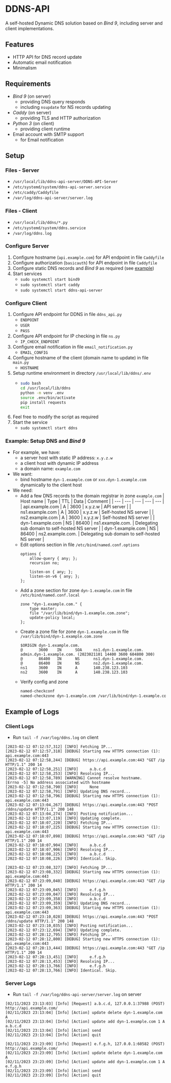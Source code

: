 # DDNS-API

A self-hosted Dynamic DNS solution based on *Bind 9*, including server and client implementations.

## Features

- HTTP API for DNS record update
- Automatic email notification
- Minimalism

## Requirements

- *Bind 9* (on server)
  - providing DNS query responds
  - including `nsupdate` for NS records updating
- *Caddy* (on server)
  - providing TLS and HTTP authorization
- *Python 3* (on client)
  - providing client runtime
- Email account with SMTP support
  - for Email notification

## Setup

### Files - Server

- `/usr/local/lib/ddns-api-server/DDNS-API-Server`
- `/etc/systemd/system/ddns-api-server.service`
- `/etc/caddy/Caddyfile`
- `/var/log/ddns-api-server/server.log`

### Files - Client

- `/usr/local/lib/ddns/*.py`
- `/etc/systemd/system/ddns.service`
- `/var/log/ddns.log`

### Configure Server

1. Configure hostname (`api.example.com`) for API endpoint in file `Caddyfile`
2. Configure authorization (`basicauth`) for API endpoint in file `Caddyfile`
3. Configure static DNS records and *Bind 9* as required (see [example](#example-setup-dns-and-bind-9))
4. Start services
   - `sudo systemctl start bind9`
   - `sudo systemctl start caddy`
   - `sudo systemctl start ddns-api-server`

### Configure Client

1. Configure API endpoint for DDNS in file `ddns_api.py`
   - `ENDPOINT`
   - `USER`
   - `PASS`
2. Configure API endpoint for IP checking in file `ns.py`
   - `IP_CHECK_ENDPOINT`
3. Configure email notification in file `email_notification.py`
   - `EMAIL_CONFIG`
4. Configure hostname of the client (domain name to update) in file `main.py`
   - `HOSTNAME`
5. Setup runtime environment in directory `/usr/local/lib/ddns/.env`
   - ```sh
     sudo bash
     cd /usr/local/lib/ddns
     python -m venv .env
     source .env/bin/activate
     pip install requests
     exit
     ```
6. Feel free to modify the script as required
7. Start the service
   - `sudo systemctl start ddns`

### Example: Setup DNS and *Bind 9*

- For example, we have:
  - a server host with static IP address: `x.y.z.w`
  - a client host with dynamic IP address
  - a domain name: `example.com`
- We want:
  - bind hostname `dyn-1.example.com` or `xxx.dyn-1.example.com` dynamically to the client host
- We need:
  - Add a few DNS records to the domain registrar in zone `example.com`
    | Host name | Type | TTL | Data | Comment |
    | --- | --- | --- | --- | --- |
    | api.example.com | A | 3600 | x.y.z.w | API server |
    | ns1.example.com | A | 3600 | x.y.z.w | Self-hosted NS server |
    | ns2.example.com | A | 3600 | x.y.z.w | Self-hosted NS server |
    | dyn-1.example.com | NS | 86400 | ns1.example.com. | Delegating sub domain to self-hosted NS server |
    | dyn-1.example.com | NS | 86400 | ns2.example.com. | Delegating sub domain to self-hosted NS server |
  - Edit options section in file `/etc/bind/named.conf.options`
    ```
    options {
    	allow-query { any; };
    	recursion no;

    	listen-on { any; };
    	listen-on-v6 { any; };
    };
    ```
  - Add a zone section for zone `dyn-1.example.com` in file `/etc/bind/named.conf.local`
    ```
    zone "dyn-1.example.com." {
    	type master;
    	file "/var/lib/bind/dyn-1.example.com.zone";
    	update-policy local;
    };
    ```
  - Create a zone file for zone `dyn-1.example.com` in file `/var/lib/bind/dyn-1.example.com.zone`
    ```
    $ORIGIN dyn-1.example.com.
    @       3600    IN      SOA     ns1.dyn-1.example.com. admin.dyn-1.example.com. (2023021101 14400 3600 604800 300)
    @       86400   IN      NS      ns1.dyn-1.example.com.
    @       86400   IN      NS      ns2.dyn-1.example.com.
    ns1     3600    IN      A       140.238.123.103
    ns2     3600    IN      A       140.238.123.103
    ```
  - Verify config and zone
    ```sh
    named-checkconf
    named-checkzone dyn-1.example.com /var/lib/bind/dyn-1.example.com.zone
    ```

## Example of Logs

### Client Logs

- Run `tail -f /var/log/ddns.log` on client

```
[2023-02-12 07:12:57,312] [INFO] Fetching IP...
[2023-02-12 07:12:57,318] [DEBUG] Starting new HTTPS connection (1): api.example.com:443
[2023-02-12 07:12:58,244] [DEBUG] https://api.example.com:443 "GET /ip HTTP/1.1" 200 14
[2023-02-12 07:12:58,251] [INFO]     a.b.c.d
[2023-02-12 07:12:58,253] [INFO] Resolving IP...
[2023-02-12 07:12:58,789] [WARNING] Cannot resolve hostname.
[Errno -5] No address associated with hostname
[2023-02-12 07:12:58,790] [INFO]     None
[2023-02-12 07:12:58,791] [INFO] Updating DNS record...
[2023-02-12 07:12:58,796] [DEBUG] Starting new HTTPS connection (1): api.example.com:443
[2023-02-12 07:13:04,267] [DEBUG] https://api.example.com:443 "POST /ddns/update HTTP/1.1" 200 148
[2023-02-12 07:13:04,274] [INFO] Posting notification...
[2023-02-12 07:13:07,119] [INFO] Updating complete.
[2023-02-12 07:18:07,220] [INFO] Fetching IP...
[2023-02-12 07:18:07,225] [DEBUG] Starting new HTTPS connection (1): api.example.com:443
[2023-02-12 07:18:07,898] [DEBUG] https://api.example.com:443 "GET /ip HTTP/1.1" 200 14
[2023-02-12 07:18:07,904] [INFO]     a.b.c.d
[2023-02-12 07:18:07,906] [INFO] Resolving IP...
[2023-02-12 07:18:08,225] [INFO]     a.b.c.d
[2023-02-12 07:18:08,226] [INFO] Identical. Skip.
```

```
[2023-02-12 07:23:08,327] [INFO] Fetching IP...
[2023-02-12 07:23:08,332] [DEBUG] Starting new HTTPS connection (1): api.example.com:443
[2023-02-12 07:23:09,040] [DEBUG] https://api.example.com:443 "GET /ip HTTP/1.1" 200 14
[2023-02-12 07:23:09,045] [INFO]     e.f.g.h
[2023-02-12 07:23:09,047] [INFO] Resolving IP...
[2023-02-12 07:23:09,358] [INFO]     a.b.c.d
[2023-02-12 07:23:09,359] [INFO] Updating DNS record...
[2023-02-12 07:23:09,363] [DEBUG] Starting new HTTPS connection (1): api.example.com:443
[2023-02-12 07:23:10,028] [DEBUG] https://api.example.com:443 "POST /ddns/update HTTP/1.1" 200 148
[2023-02-12 07:23:10,035] [INFO] Posting notification...
[2023-02-12 07:23:12,694] [INFO] Updating complete.
[2023-02-12 07:28:12,795] [INFO] Fetching IP...
[2023-02-12 07:28:12,800] [DEBUG] Starting new HTTPS connection (1): api.example.com:443
[2023-02-12 07:28:13,444] [DEBUG] https://api.example.com:443 "GET /ip HTTP/1.1" 200 14
[2023-02-12 07:28:13,451] [INFO]     e.f.g.h
[2023-02-12 07:28:13,453] [INFO] Resolving IP...
[2023-02-12 07:28:13,766] [INFO]     e.f.g.h
[2023-02-12 07:28:13,766] [INFO] Identical. Skip.
```

### Server Logs

- Run `tail -f /var/log/ddns-api-server/server.log` on server

```
[02/11/2023 23:13:03] [Info] [Request] a.b.c.d, 127.0.0.1:37988 (POST) http://api.example.com/
[02/11/2023 23:13:04] [Info] [Action] update delete dyn-1.example.com A
[02/11/2023 23:13:04] [Info] [Action] update add dyn-1.example.com 1 A a.b.c.d
[02/11/2023 23:13:04] [Info] [Action] send
[02/11/2023 23:13:04] [Info] [Action] quit
```

```
[02/11/2023 23:23:09] [Info] [Request] e.f.g.h, 127.0.0.1:60582 (POST) http://api.example.com/
[02/11/2023 23:23:09] [Info] [Action] update delete dyn-1.example.com A
[02/11/2023 23:23:09] [Info] [Action] update add dyn-1.example.com 1 A e.f.g.h
[02/11/2023 23:23:09] [Info] [Action] send
[02/11/2023 23:23:09] [Info] [Action] quit
```
